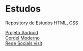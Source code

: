 # Estudos
Repository de Estudos HTML, CSS

<a href="https://diego-dcs.github.io/Estudos/02-ProjetoAndroid/index.html" >Projeto Android</a>
<br>
<a href="https://diego-dcs.github.io/Estudos/03-CordelModerno/index.html" >Cordel Moderno</a>
<br>
<a href="https://diego-dcs.github.io/Estudos/04-RedesSociais/index.html" >Rede Socials visit</a>
<br>
